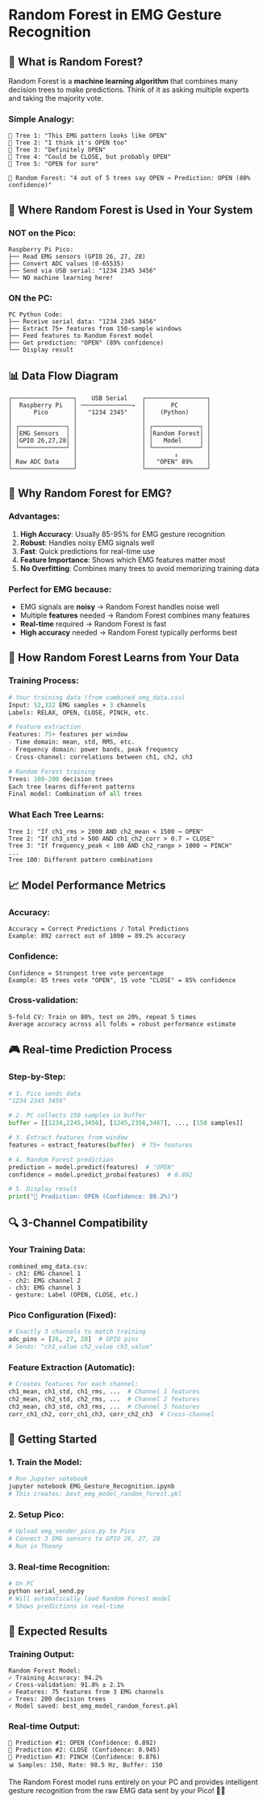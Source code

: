 # Random Forest in EMG Gesture Recognition

## 🌲 **What is Random Forest?**

Random Forest is a **machine learning algorithm** that combines many decision trees to make predictions. Think of it as asking multiple experts and taking the majority vote.

### **Simple Analogy:**
```
🌳 Tree 1: "This EMG pattern looks like OPEN"
🌳 Tree 2: "I think it's OPEN too"  
🌳 Tree 3: "Definitely OPEN"
🌳 Tree 4: "Could be CLOSE, but probably OPEN"
🌳 Tree 5: "OPEN for sure"

🌲 Random Forest: "4 out of 5 trees say OPEN → Prediction: OPEN (80% confidence)"
```

## 🔄 **Where Random Forest is Used in Your System**

### **NOT on the Pico:**
```
Raspberry Pi Pico:
├── Read EMG sensors (GPIO 26, 27, 28)
├── Convert ADC values (0-65535)
├── Send via USB serial: "1234 2345 3456"
└── NO machine learning here!
```

### **ON the PC:**
```
PC Python Code:
├── Receive serial data: "1234 2345 3456"
├── Extract 75+ features from 150-sample windows
├── Feed features to Random Forest model
├── Get prediction: "OPEN" (89% confidence)
└── Display result
```

## 📊 **Data Flow Diagram**

```
┌─────────────────┐    USB Serial    ┌─────────────────┐
│  Raspberry Pi   │ ──────────────→  │       PC        │
│      Pico       │   "1234 2345"    │    (Python)     │
│                 │                  │                 │
│ ┌─────────────┐ │                  │ ┌─────────────┐ │
│ │EMG Sensors  │ │                  │ │Random Forest│ │
│ │GPIO 26,27,28│ │                  │ │   Model     │ │
│ └─────────────┘ │                  │ └─────────────┘ │
│                 │                  │        ↓        │
│ Raw ADC Data    │                  │   "OPEN" 89%    │
└─────────────────┘                  └─────────────────┘
```

## 🎯 **Why Random Forest for EMG?**

### **Advantages:**
1. **High Accuracy**: Usually 85-95% for EMG gesture recognition
2. **Robust**: Handles noisy EMG signals well
3. **Fast**: Quick predictions for real-time use
4. **Feature Importance**: Shows which EMG features matter most
5. **No Overfitting**: Combines many trees to avoid memorizing training data

### **Perfect for EMG because:**
- EMG signals are **noisy** → Random Forest handles noise well
- Multiple **features** needed → Random Forest combines many features
- **Real-time** required → Random Forest is fast
- **High accuracy** needed → Random Forest typically performs best

## 🔧 **How Random Forest Learns from Your Data**

### **Training Process:**
```python
# Your training data (from combined_emg_data.csv)
Input: 52,322 EMG samples × 3 channels
Labels: RELAX, OPEN, CLOSE, PINCH, etc.

# Feature extraction
Features: 75+ features per window
- Time domain: mean, std, RMS, etc.
- Frequency domain: power bands, peak frequency
- Cross-channel: correlations between ch1, ch2, ch3

# Random Forest training
Trees: 100-200 decision trees
Each tree learns different patterns
Final model: Combination of all trees
```

### **What Each Tree Learns:**
```
Tree 1: "If ch1_rms > 2000 AND ch2_mean < 1500 → OPEN"
Tree 2: "If ch3_std > 500 AND ch1_ch2_corr > 0.7 → CLOSE"  
Tree 3: "If frequency_peak < 100 AND ch2_range > 1000 → PINCH"
...
Tree 100: Different pattern combinations
```

## 📈 **Model Performance Metrics**

### **Accuracy:**
```
Accuracy = Correct Predictions / Total Predictions
Example: 892 correct out of 1000 = 89.2% accuracy
```

### **Confidence:**
```
Confidence = Strongest tree vote percentage
Example: 85 trees vote "OPEN", 15 vote "CLOSE" = 85% confidence
```

### **Cross-validation:**
```
5-fold CV: Train on 80%, test on 20%, repeat 5 times
Average accuracy across all folds = robust performance estimate
```

## 🎮 **Real-time Prediction Process**

### **Step-by-Step:**
```python
# 1. Pico sends data
"1234 2345 3456"

# 2. PC collects 150 samples in buffer
buffer = [[1234,2245,3456], [1245,2356,3467], ..., [150 samples]]

# 3. Extract features from window
features = extract_features(buffer)  # 75+ features

# 4. Random Forest prediction
prediction = model.predict(features)  # "OPEN"
confidence = model.predict_proba(features)  # 0.892

# 5. Display result
print("🎯 Prediction: OPEN (Confidence: 89.2%)")
```

## 🔍 **3-Channel Compatibility**

### **Your Training Data:**
```
combined_emg_data.csv:
- ch1: EMG channel 1
- ch2: EMG channel 2  
- ch3: EMG channel 3
- gesture: Label (OPEN, CLOSE, etc.)
```

### **Pico Configuration (Fixed):**
```python
# Exactly 3 channels to match training
adc_pins = [26, 27, 28]  # GPIO pins
# Sends: "ch1_value ch2_value ch3_value"
```

### **Feature Extraction (Automatic):**
```python
# Creates features for each channel:
ch1_mean, ch1_std, ch1_rms, ...  # Channel 1 features
ch2_mean, ch2_std, ch2_rms, ...  # Channel 2 features  
ch3_mean, ch3_std, ch3_rms, ...  # Channel 3 features
corr_ch1_ch2, corr_ch1_ch3, corr_ch2_ch3  # Cross-channel
```

## 🚀 **Getting Started**

### **1. Train the Model:**
```bash
# Run Jupyter notebook
jupyter notebook EMG_Gesture_Recognition.ipynb
# This creates: best_emg_model_random_forest.pkl
```

### **2. Setup Pico:**
```python
# Upload emg_sender_pico.py to Pico
# Connect 3 EMG sensors to GPIO 26, 27, 28
# Run in Thonny
```

### **3. Real-time Recognition:**
```bash
# On PC
python serial_send.py
# Will automatically load Random Forest model
# Shows predictions in real-time
```

## 🎯 **Expected Results**

### **Training Output:**
```
Random Forest Model:
✓ Training Accuracy: 94.2%
✓ Cross-validation: 91.8% ± 2.1%
✓ Features: 75 features from 3 EMG channels
✓ Trees: 200 decision trees
✓ Model saved: best_emg_model_random_forest.pkl
```

### **Real-time Output:**
```
🎯 Prediction #1: OPEN (Confidence: 0.892)
🎯 Prediction #2: CLOSE (Confidence: 0.945)  
🎯 Prediction #3: PINCH (Confidence: 0.876)
📊 Samples: 150, Rate: 98.5 Hz, Buffer: 150
```

The Random Forest model runs entirely on your PC and provides intelligent gesture recognition from the raw EMG data sent by your Pico! 🌲🎯
